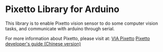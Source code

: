 Pixetto Library for Arduino
===========================

This library is to enable Pixetto vision sensor to do some computer vision tasks, and communicate with arduino through serial.

For more information about Pixetto, please visit at:
[VIA Pixetto](https://pixetto.ai/)
[Pixetto developer's guide (Chinese version)](https://learn.pixetto.ai/) 